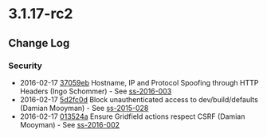 # 3.1.17-rc2

<!--- Changes below this line will be automatically regenerated -->

## Change Log

### Security

 * 2016-02-17 [37059eb](https://github.com/silverstripe/silverstripe-framework/commit/37059eb6b3546f304e9c031abca0f096ddb175c6) Hostname, IP and Protocol Spoofing through HTTP Headers (Ingo Schommer) - See [ss-2016-003](http://www.silverstripe.org/download/security-releases/ss-2016-003)
 * 2016-02-17 [5d2fc0d](https://github.com/silverstripe/silverstripe-framework/commit/5d2fc0d7cac4ce686f7ae05c1a7b1ad8c01711a8) Block unauthenticated access to dev/build/defaults (Damian Mooyman) - See [ss-2015-028](http://www.silverstripe.org/download/security-releases/ss-2015-028)
 * 2016-02-17 [013524a](https://github.com/silverstripe/silverstripe-framework/commit/013524af5069bb0cf909853f04418d9bef56d18c) Ensure Gridfield actions respect CSRF (Damian Mooyman) - See [ss-2016-002](http://www.silverstripe.org/download/security-releases/ss-2016-002)
